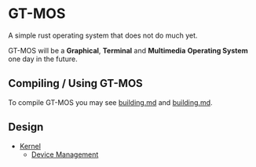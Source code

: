 # GT-MOS

A simple rust operating system that does not do much yet.

GT-MOS will be a **Graphical**, **Terminal** and **Multimedia** **Operating System** one day in the future.

## Compiling / Using GT-MOS

To compile GT-MOS you may see [building.md](running.md) and [building.md](running.md).

## Design

- [Kernel](./design/kernel/index.md)
  - [Device Management](./design/kernel/device-manager/index.md)
